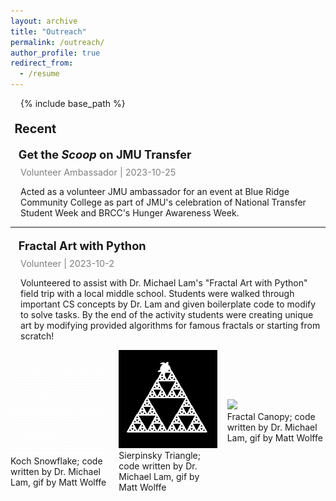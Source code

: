 ```yaml
---
layout: archive
title: "Outreach"
permalink: /outreach/
author_profile: true
redirect_from:
  - /resume
---
```


{% include base_path %}

<style>

  h2 {
    margin-top: 1em;
    margin-bottom: 0.5em;
  }

  h2.larger-heading {
    margin-left: 0.8rem;
    font-size: 130%;
  }

  h2.section {
    margin-left: 0.4rem;
    font-size: 140%;
  }

  p.brief {
    margin-left: 1rem;
    margin-bottom: 0.2rem;
    margin-top: 0.3rem;
    font-size: 0.9rem;
    color: gray;
  }

  p {
    margin-left: 1rem;
  }

  div.fractals {
    display: flex;
    justify-content: center;
    align-items: center;
    gap: 1rem;
  }

  figure.fractal, figure.farctal > img {
    width: 100%;
    margin: 0 !important;
  }

  a.noul {
    text-decoration: none;
  }

  a.noul:hover {
    text-decoration: none;
    text-shadow: 4px 4px 8px;
  }



</style>

<h2 class="section">Recent</h2>

<h2 class="larger-heading">Get the <em>Scoop</em> on JMU Transfer</h2>
<p class="brief">Volunteer Ambassador | 2023-10-25</p>

<p>
  Acted as a volunteer JMU ambassador for an event at Blue Ridge Community College as part of JMU's celebration of National Transfer Student Week and BRCC's Hunger Awareness Week.
</p>

<hr>

<h2 class="larger-heading">Fractal Art with Python</h2>
<p class="brief">Volunteer | 2023-10-2</p>

<p>
  Volunteered to assist with <a class="noul" href="https://w3.cs.jmu.edu/lam2mo/index.html">Dr. Michael Lam's</a> "Fractal Art with Python" field trip with a local middle school. Students were walked through important CS concepts by Dr. Lam and given boilerplate code to modify to solve tasks. By the end of the activity students were creating unique art by modifying provided algorithms for famous fractals or starting from scratch!
</p>

<div class="fractals">
  <figure class="fractal">
  <img src="/images/outreach/fractal1.gif" width="250px">
  <figcaption>Koch Snowflake; code written by Dr. Michael Lam, gif by Matt Wolffe</figcaption>
  </figure>
  <figure class="fractal">
  <img src="/images/outreach/fractal2.gif" width="250px">
  <figcaption>Sierpinsky Triangle; code written by Dr. Michael Lam, gif by Matt Wolffe</figcaption>
  </figure>
  <figure class="fractal">
  <img src="/images/outreach/fractal3.gif" width="250px">
  <figcaption>Fractal Canopy; code written by Dr. Michael Lam, gif by Matt Wolffe</figcaption>
  </figure>
</div>
